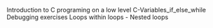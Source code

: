 Introduction to C programing on a low level
C-Variables_if_else_while
Debugging exercises
Loops within loops - Nested loops
